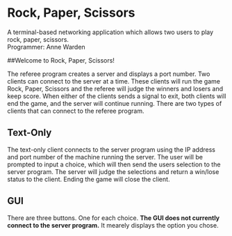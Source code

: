 # Rock, Paper, Scissors
A terminal-based networking application which allows two users to play rock, paper, scissors.  
Programmer: Anne Warden

##Welcome to Rock, Paper, Scissors!

The referee program creates a server and displays a port number. Two clients can connect to the server at a time. These clients will run the game Rock, Paper, Scissors and the referee will judge the winners and losers and keep score. When either of the clients sends a signal to exit, both clients will end the game, and the server will continue running. There are two types of clients that can connect to the referee program.

Text-Only  
----
The text-only client connects to the server program using the IP address and port number of the machine running the server. The user will be prompted to input a choice, which will then send the users selection to the server program. The server will judge the selections and return a win/lose status to the client. Ending the game will close the client.

GUI  
----
There are three buttons. One for each choice. **The GUI does not currently connect to the server program.** It mearely displays the option you chose.

